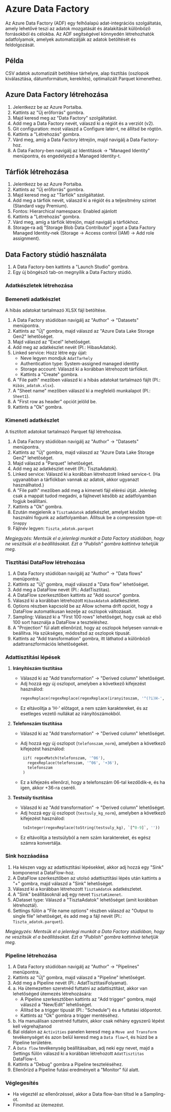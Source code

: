 # Azure Data Factory

Az Azure Data Factory (ADF) egy felhőalapú adat-integrációs szolgáltatás, amely lehetővé teszi az adatok mozgatását és átalakítását különböző forrásokból és célokba. Az ADF segítségével könnyedén létrehozhatók adatfolyamok, amelyek automatizálják az adatok betöltését és feldolgozását.

## Példa

CSV adatok automatizált betöltése tárhelyre, alap tisztítás (oszlopok kiválasztása, dátumformátum, kerekítés), optimalizált Parquet kimenethez.

## Azure Data Factory létrehozása

1. Jelentkezz be az Azure Portalba.
2. Kattints az "Új erőforrás" gombra.
3. Majd keresd meg az "Data Factory" szolgáltatást.
4. Add meg a Data Factory nevét, válaszd ki a régiót és a verziót (v2).
5. Git configuration: most válaszd a Configure later-t, ne állítsd be rögtön.
6. Kattints a "Létrehozás" gombra.
7. Várd meg, amíg a Data Factory létrejön, majd navigálj a Data Factory-hoz.
8. A Data Factory-ben navigálj az Identitások → "Managed Identity" menüpontra, és engedélyezd a Managed Identity-t.

## Tárfiók létrehozása

1. Jelentkezz be az Azure Portalba.
2. Kattints az "Új erőforrás" gombra.
3. Majd keresd meg az "Tárfiók" szolgáltatást.
4. Add meg a tárfiók nevét, válaszd ki a régiót és a teljesítmény szintet (Standard vagy Premium).
5. Fontos: Hierarchical namespace: Enabled ajánlott
6. Kattints a "Létrehozás" gombra.
7. Várd meg, amíg a tárfiók létrejön, majd navigálj a tárfiókhoz.
8. Storage‑ra adj "Storage Blob Data Contributor" jogot a Data Factory Managed Identity‑nek (Storage → Access control (IAM) → Add role assignment).

## Data Factory stúdió használata

1. A Data Factory-ben kattints a "Launch Studio" gombra.
2. Egy új böngésző tab-on megnyílik a Data Factory stúdió.

### Adatkészletek létrehozása

### Bemeneti adatkészlet

A hibás adatokat tartalmazó XLSX fájl betöltése.

1. A Data Factory stúdióban navigálj az "Author" → "Datasets" menüpontra.
2. Kattints az "Új" gombra, majd válaszd az "Azure Data Lake Storage Gen2" lehetőséget.
3. Majd válaszd az "Excel" lehetőséget.
4. Add meg az adatkészlet nevét (Pl.: HibasAdatok).
5. Linked service: Hozz létre egy újat:
   - Neve legyen mondjuk `AdatTarhely`
   - Authentication type: System-assigned managed identity
   - Storage account: Válaszd ki a korábban létrehozott tárfiókot.
   - Kattints a "Create" gombra.
6. A "File path" mezőben válaszd ki a hibás adatokat tartalmazó fájlt (Pl.: `Hibás_adatok.xlsx`).
7. A "Sheet name" mezőben válaszd ki a megfelelő munkalapot (Pl.: `Sheet1`).
8. A "First row as header" opciót jelöld be.
9. Kattints a "Ok" gombra.

### Kimeneti adatkészlet

A tisztított adatokat tartalmazó Parquet fájl létrehozása.

1. A Data Factory stúdióban navigálj az "Author" → "Datasets" menüpontra.
2. Kattints az "Új" gombra, majd válaszd az "Azure Data Lake Storage Gen2" lehetőséget.
3. Majd válaszd a "Parquet" lehetőséget.
4. Add meg az adatkészlet nevét (Pl.: TisztaAdatok).
5. Linked service: Válaszd ki a korábban létrehozott linked service-t. (Ha ugyanabban a tárfiókban vannak az adatok, akkor ugyanazt használhatod.)
6. A "File path" mezőben add meg a kimeneti fájl elérési útját. Jelenleg csak a mappát tudod megadni, a fájlnevet később az adatfolyamban fogjuk beállítani.
7. Kattints a "Ok" gombra.
8. Ezután megjelenik a `TisztaAdatok` adatkészlet, amelyet később használni fogunk az adatfolyamban. Állítsuk be a compression type-ot: `Snappy`
9. Fájlnév legyen: `Tiszta_adatok.parquet`

_Megjegyzés: Mentsük el a jelenlegi munkát a Data Factory stúdióban, hogy ne veszítsük el a beállításokat. Ezt a "Publish" gombra kattintva tehetjük meg._

### Tisztítási DataFlow létrehozása

1. A Data Factory stúdióban navigálj az "Author" → "Data flows" menüpontra.
2. Kattints az "Új" gombra, majd válaszd a "Data flow" lehetőséget.
3. Add meg a DataFlow nevét (Pl.: AdatTisztitas).
4. A DataFlow szerkesztőben kattints az "Add source" gombra.
5. Válaszd ki a korábban létrehozott `HibasAdatok` adatkészletet.
6. Options részben kapcsold be az Allow schema drift opciót, hogy a DataFlow automatikusan kezelje az oszlopok változásait.
7. Sampling: Válaszd ki a "First 100 rows" lehetőséget, hogy csak az első 100 sort használja a DataFlow a teszteléshez.
8. A "Projection" fül alatt ellenőrizd, hogy az oszlopok helyesen vannak-e beállítva. Ha szükséges, módosítsd az oszlopok típusát.
9. Kattints az "Add transformation" gombra, itt láthatod a különböző adattranszformációs lehetőségeket.

### Adattisztítási lépések

1. **Irányítószám tisztítása**

   - Válaszd ki az "Add transformation" → "Derived column" lehetőséget.
   - Adj hozzá egy új oszlopot, amelyben a következő kifejezést használod:
     ```sql
     regexReplace(regexReplace(regexReplace(iranyitoszam, '^(?i)H-', ''),'[^0-9]', ''),'^0+', '')
     ```
   - Ez eltávolítja a 'H-' előtagot, a nem szám karaktereket, és az esetleges vezető nullákat az irányítószámokból.

2. **Telefonszám tisztítása**

   - Válaszd ki az "Add transformation" → "Derived column" lehetőséget.
   - Adj hozzá egy új oszlopot (`telefonszam_norm`), amelyben a következő kifejezést használod:

     ```sql
      iif( regexMatch(telefonszam, '^06'),
        regexReplace(telefonszam, '^06', '+36'),
        telefonszam
      )
     ```

   - Ez a kifejezés ellenőrzi, hogy a telefonszám 06-tal kezdődik-e, és ha igen, akkor +36-ra cseréli.

3. **Testsúly tisztítása**
   - Válaszd ki az "Add transformation" → "Derived column" lehetőséget.
   - Adj hozzá egy új oszlopot (`testsuly_kg_norm`), amelyben a következő kifejezést használod:
     ```sql
      toInteger(regexReplace(toString(testsuly_kg), `[^0-9]`, ''))
     ```
   - Ez eltávolítja a testsúlyból a nem szám karaktereket, és egész számra konvertálja.

### Sink hozzáadása

1. Ha készen vagy az adattisztítási lépésekkel, akkor adj hozzá egy "Sink" komponenst a DataFlow-hoz.
2. A DataFlow szerkesztőben az utolsó adattisztítási lépés után kattints a "+" gombra, majd válaszd a "Sink" lehetőséget.
3. Válaszd ki a korábban létrehozott `TisztaAdatok` adatkészletet.
4. A "Sink" beállításoknál adj egy nevet `TisztaKimenet`.
5. ADataset type: Válaszd a "TisztaAdatok" lehetőséget (amit korábban létrehoztál).
6. Settings fülön a "File name options" részben válaszd az "Output to single file" lehetőséget, és add meg a fájl nevét (Pl.: `Tiszta_adatok.parquet`).

_Megjegyzés: Mentsük el a jelenlegi munkát a Data Factory stúdióban, hogy ne veszítsük el a beállításokat. Ezt a "Publish" gombra kattintva tehetjük meg._

### Pipeline létrehozása

1. A Data Factory stúdióban navigálj az "Author" → "Pipelines" menüpontra.
2. Kattints az "Új" gombra, majd válaszd a "Pipeline" lehetőséget.
3. Add meg a Pipeline nevét (Pl.: AdatTisztitasiFolyamat).
4. a. Ha ütemezetten szeretnéd futtatni az adattisztítást, akkor van lehetőséged ütemezés létrehozására:
   - A Pipeline szerkesztőben kattints az "Add trigger" gombra, majd válaszd a "New/Edit" lehetőséget.
   - Állítsd be a trigger típusát (Pl.: "Schedule") és a futtatási időpontot.
   - Kattints az "Ok" gombra a trigger mentéséhez.
5. b. Ha manuálisan szeretnéd futtatni, akkor csak néhány egyszerű lépést kell végrehajtanod
6. Bal oldalon az `Activities` panelen keresd meg a `Move and Transform` tevékenységet és azon belül keresd meg a `Data flow`-t, és húzd be a Pipeline területére.
7. A `Data flow` tevékenység beállításaiban, adj neki egy nevet, majd a Settings fülön válaszd ki a korábban létrehozott `AdatTisztitas` DataFlow-t.
8. Kattints a "Debug" gombra a Pipeline teszteléséhez.
9. Ellenőrizd a Pipeline futási eredményeit a "Monitor" fül alatt.

### Véglegesítés

- Ha végeztél az ellenőrzéssel, akkor a Data flow-ban tiltsd le a Sampling-ot.
- Finomítsd az ütemezést.
